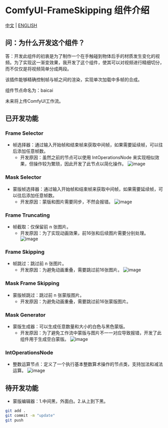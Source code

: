 # ComfyUI-FrameSkipping 组件介绍

[中文](README.zh.md) | [ENGLISH](README.md)

## 问：为什么开发这个组件？
答：开发此组件的初衷是为了制作一个在手触碰到物体后手的材质发生变化的视频。为了实现这一渐变效果，我开发了这个组件，使其可以对视频进行精细切分，而不仅仅是将视频简单分成两段。

该插件能够精确控制帧与帧之间的渲染，实现单次加载中多帧的合成。

组件节点命名为：baicai

未来将上传ComfyUI工作流。

## 已开发功能
### Frame Selector
- 帧选择器：通过输入开始帧和结束帧来获取中间帧，如果需要延续帧，可以往后添加任意帧数。
  - 开发原因：虽然之前的节点可以使用 IntOperationsNode 来实现相似效果，但操作较为繁琐，因此开发了此节点以简化操作。
![image](https://github.com/baicai99/ComfyUI-FrameSkipping/assets/101706274/3a36b65a-5573-4abb-9708-5422f48dd74c)

### Mask Selector
- 蒙版帧选择器：通过输入开始帧和结束帧来获取中间帧，如果需要延续帧，可以往后添加任意帧数。
  - 开发原因：蒙版和图片需要同步，不然会报错。
![image](https://github.com/baicai99/ComfyUI-FrameSkipping/assets/101706274/9f79fbd4-77d2-46ea-9de7-0c1291ed1276)

### Frame Truncating
- 帧截取：仅保留前 n 张图片。
  - 开发原因：为了实现动画效果，前16张和后续图片需要分别处理。
![image](https://github.com/baicai99/ComfyUI-FrameSkipping/assets/101706274/309f9ae2-442f-4d71-b065-db3c13f967ff)

### Frame Skipping
- 帧跳过：跳过前 n 张图片。
  - 开发原因：为避免动画重叠，需要跳过前16张图片。
![image](https://github.com/baicai99/ComfyUI-FrameSkipping/assets/101706274/dd925c20-3bd8-44c6-8869-35296af99c21)

### Mask Frame Skipping
- 蒙版帧跳过：跳过前 n 张蒙版图片。
  - 开发原因：为避免动画重叠，需要跳过前16张蒙版图片。

### Mask Generator
- 蒙版生成器：可以生成任意数量和大小的白色与黑色蒙版。
  - 开发原因：为了避免工作流中蒙版与图片不一一对应导致报错，开发了此组件用于生成空白蒙版。
![image](https://github.com/baicai99/ComfyUI-FrameSkipping/assets/101706274/80df546b-1497-4316-8bc7-819ddc50a37c)

### IntOperationsNode
- 整数运算节点：定义了一个执行基本整数算术操作的节点类，支持加法和减法运算。
![image](https://github.com/baicai99/ComfyUI-FrameSkipping/assets/101706274/1515c260-4e9c-43f0-9198-8c5ef9962cee)

## 待开发功能
- 蒙版编辑器：1.中间黑，外面白。2.从上到下黑。

```bash
git add .
git commit -m "update"
git push
```